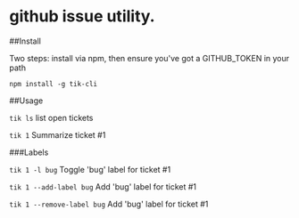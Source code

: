 # github issue utility.

##Install

Two steps: install via npm, then ensure you've got a GITHUB_TOKEN in your path

`npm install -g tik-cli`


##Usage

`tik ls` list open tickets

`tik 1` Summarize ticket #1

###Labels

`tik 1 -l bug` Toggle 'bug' label for ticket #1

`tik 1 --add-label bug` Add 'bug' label for ticket #1

`tik 1 --remove-label bug` Add 'bug' label for ticket #1
